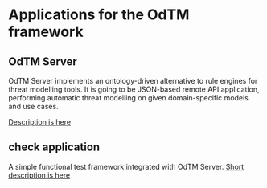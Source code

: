 
# Applications for the OdTM framework

## OdTM Server

OdTM Server implements an ontology-driven alternative to rule engines for threat modelling tools.
It is going to be JSON-based remote API application, performing automatic threat modelling
on given domain-specific models and use cases.

[Description is here](OdTMServer/README.md)


## check application

A simple functional test framework integrated with OdTM Server. 
[Short description is here](checkApplication/README.md)



